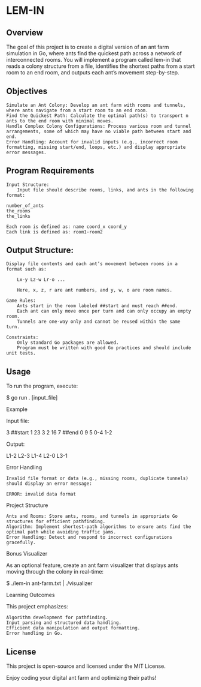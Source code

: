 # LEM-IN
## Overview

The goal of this project is to create a digital version of an ant farm simulation in Go, where ants find the quickest path across a network of interconnected rooms. You will implement a program called lem-in that reads a colony structure from a file, identifies the shortest paths from a start room to an end room, and outputs each ant’s movement step-by-step.
## Objectives

    Simulate an Ant Colony: Develop an ant farm with rooms and tunnels, where ants navigate from a start room to an end room.
    Find the Quickest Path: Calculate the optimal path(s) to transport n ants to the end room with minimal moves.
    Handle Complex Colony Configurations: Process various room and tunnel arrangements, some of which may have no viable path between start and end.
    Error Handling: Account for invalid inputs (e.g., incorrect room formatting, missing start/end, loops, etc.) and display appropriate error messages.

## Program Requirements

    Input Structure:
        Input file should describe rooms, links, and ants in the following format:

    number_of_ants
    the_rooms
    the_links

    Each room is defined as: name coord_x coord_y
    Each link is defined as: room1-room2

## Output Structure:

    Display file contents and each ant’s movement between rooms in a format such as:

        Lx-y Lz-w Lr-o ...

        Here, x, z, r are ant numbers, and y, w, o are room names.

    Game Rules:
        Ants start in the room labeled ##start and must reach ##end.
        Each ant can only move once per turn and can only occupy an empty room.
        Tunnels are one-way only and cannot be reused within the same turn.

    Constraints:
        Only standard Go packages are allowed.
        Program must be written with good Go practices and should include unit tests.

## Usage

To run the program, execute:

$ go run . [input_file]

Example

Input file:

3
##start
1 23 3
2 16 7
##end
0 9 5
0-4
1-2

Output:

L1-2 L2-3
L1-4 L2-0
L3-1

Error Handling

    Invalid file format or data (e.g., missing rooms, duplicate tunnels) should display an error message:

    ERROR: invalid data format

Project Structure

    Ants and Rooms: Store ants, rooms, and tunnels in appropriate Go structures for efficient pathfinding.
    Algorithm: Implement shortest-path algorithms to ensure ants find the optimal path while avoiding traffic jams.
    Error Handling: Detect and respond to incorrect configurations gracefully.

Bonus
Visualizer

As an optional feature, create an ant farm visualizer that displays ants moving through the colony in real-time:

$ ./lem-in ant-farm.txt | ./visualizer

Learning Outcomes

This project emphasizes:

    Algorithm development for pathfinding.
    Input parsing and structured data handling.
    Efficient data manipulation and output formatting.
    Error handling in Go.

## License

This project is open-source and licensed under the MIT License.

Enjoy coding your digital ant farm and optimizing their paths!